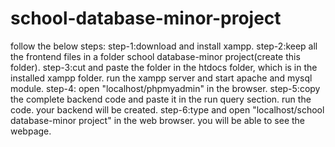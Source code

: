 # school-database-minor-project
follow the below steps:
step-1:download and install xampp.
step-2:keep all the frontend files in a folder school database-minor project(create this folder).
step-3:cut and paste the folder in the htdocs folder, which is in the installed xampp folder. run the xampp server and start apache and mysql module. 
step-4: open "localhost/phpmyadmin" in the browser.
step-5:copy the complete backend code and paste it in the run query section. run the code. your backend will be created.
step-6:type and open "localhost/school database-minor project" in the web browser. you will be able to see the webpage.
